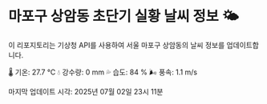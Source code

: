 
# 마포구 상암동 초단기 실황 날씨 정보 🌤️

이 리포지토리는 기상청 API를 사용하여 서울 마포구 상암동의 날씨 정보를 업데이트합니다. 

🌡️ 기온: 27.7 ℃
💧 강수량: 0 mm
💦 습도: 84 %
🌬️ 풍속: 1.1 m/s

마지막 업데이트 시각: 2025년 07월 02일 23시 11분    
